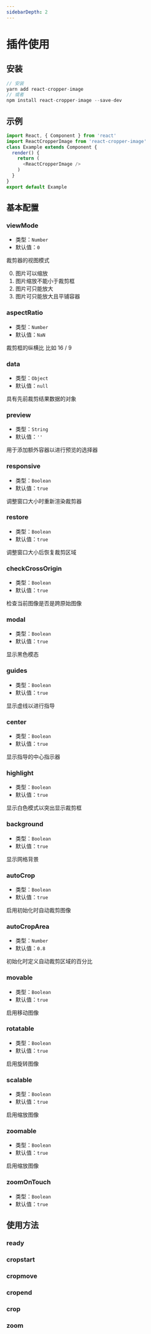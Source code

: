 ```yaml
---
sidebarDepth: 2
---
```


# 插件使用

## 安装

```js
// 安装
yarn add react-cropper-image
// 或者
npm install react-cropper-image --save-dev
```

## 示例
```js
import React, { Component } from 'react'
import ReactCropperImage from 'react-cropper-image'
class Example extends Component {
  render() {
    return (
      <ReactCropperImage />
    )
  }
}
export default Example
```

## 基本配置

### viewMode

* 类型：`Number`
* 默认值：`0`

裁剪器的视图模式

0. 图片可以缩放
1. 图片缩放不能小于裁剪框
2. 图片可只能放大
3. 图片可只能放大且平铺容器


### aspectRatio
* 类型：`Number`
* 默认值：`NaN`

裁剪框的纵横比
比如 16 / 9

### data

* 类型：`Object`
* 默认值：`null`

具有先前裁剪结果数据的对象

### preview

* 类型：`String`
* 默认值：`''`

用于添加额外容器以进行预览的选择器

### responsive

* 类型：`Boolean`
* 默认值：`true`

调整窗口大小时重新渲染裁剪器


### restore

* 类型：`Boolean`
* 默认值：`true`

调整窗口大小后恢复裁剪区域

### checkCrossOrigin

* 类型：`Boolean`
* 默认值：`true`


检查当前图像是否是跨原始图像

### modal

* 类型：`Boolean`
* 默认值：`true`

显示黑色模态

### guides
* 类型：`Boolean`
* 默认值：`true`

显示虚线以进行指导

### center

* 类型：`Boolean`
* 默认值：`true`

显示指导的中心指示器

### highlight

* 类型：`Boolean`
* 默认值：`true`

显示白色模式以突出显示裁剪框

### background

* 类型：`Boolean`
* 默认值：`true`

显示网格背景

### autoCrop
* 类型：`Boolean`
* 默认值：`true`

启用初始化时自动裁剪图像

### autoCropArea
* 类型：`Number`
* 默认值：`0.8`

初始化时定义自动裁剪区域的百分比

### movable
* 类型：`Boolean`
* 默认值：`true`

启用移动图像

### rotatable
* 类型：`Boolean`
* 默认值：`true`

启用旋转图像

### scalable
* 类型：`Boolean`
* 默认值：`true`

启用缩放图像

### zoomable
* 类型：`Boolean`
* 默认值：`true`

启用缩放图像

### zoomOnTouch
* 类型：`Boolean`
* 默认值：`true`


## 使用方法

### ready

### cropstart

### cropmove

### cropend

### crop

### zoom



